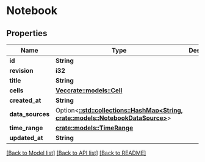 # Notebook

## Properties

Name | Type | Description | Notes
------------ | ------------- | ------------- | -------------
**id** | **String** |  | 
**revision** | **i32** |  | 
**title** | **String** |  | 
**cells** | [**Vec<crate::models::Cell>**](cell.md) |  | 
**created_at** | **String** |  | 
**data_sources** | Option<[**::std::collections::HashMap<String, crate::models::NotebookDataSource>**](notebookDataSource.md)> |  | [optional]
**time_range** | [**crate::models::TimeRange**](timeRange.md) |  | 
**updated_at** | **String** |  | 

[[Back to Model list]](../README.md#documentation-for-models) [[Back to API list]](../README.md#documentation-for-api-endpoints) [[Back to README]](../README.md)


